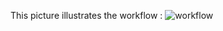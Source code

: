 This picture illustrates the workflow :
![workflow](https://github.com/user-attachments/assets/4d6df236-843d-4a19-b2db-83b4cc75f639)
